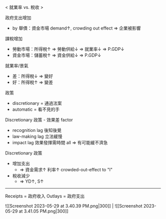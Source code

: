 
< 就業率 vs. 稅收 >

政府支出增加
- by 舉債：資金市場 demand↑, crowding out effect => 企業被影響

課稅增加
- 勞動市場：所得稅↑ => 勞動供給↓ => 就業率↓ => P.GDP↓
- 資金市場：儲蓄稅↑ => 資金供給↓ => P.GDP↓

就業率/景氣
- 差：所得稅↓ => 變好
- 好：所得稅↑ => 變差

政策
- discretionary = 通過法案
- automatic = 看不見的手

Discretionary 政策 - 效果差 factor
- recognition lag 後知後覺
- law-making lag 立法緩慢
- impact lag 效果發揮需時間 all => 有可能緩不濟急

Discretionary 政策
- 增加支出
	- => 資金需求↑ 利率↑ crowded-out-effect to "I"
- 稅收減少
	- => YD↑, S↑


---

Receipts = 政府收入
Outlays = 政府支出

![[Screenshot 2023-05-29 at 3.40.39 PM.png|300]] | ![[Screenshot 2023-05-29 at 3.41.05 PM.png|300]]

